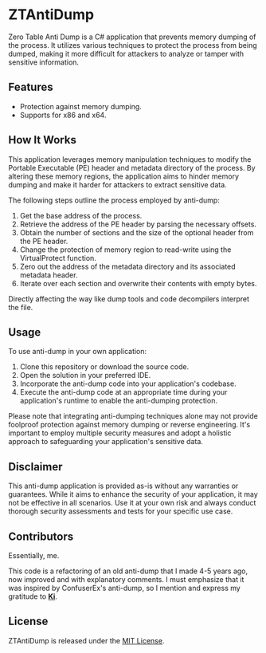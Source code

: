 # ZTAntiDump

Zero Table Anti Dump is a C# application that prevents memory dumping of the process. It utilizes various techniques to protect the process from being dumped, making it more difficult for attackers to analyze or tamper with sensitive information.

## Features
* Protection against memory dumping.
* Supports for x86 and x64.

## How It Works

This application leverages memory manipulation techniques to modify the Portable Executable (PE) header and metadata directory of the process. By altering these memory regions, the application aims to hinder memory dumping and make it harder for attackers to extract sensitive data.

The following steps outline the process employed by anti-dump:

1. Get the base address of the process.
2. Retrieve the address of the PE header by parsing the necessary offsets.
3. Obtain the number of sections and the size of the optional header from the PE header.
4. Change the protection of memory region to read-write using the VirtualProtect function.
5. Zero out the address of the metadata directory and its associated metadata header.
6. Iterate over each section and overwrite their contents with empty bytes.

Directly affecting the way like dump tools and code decompilers interpret the file.

## Usage

To use anti-dump in your own application:

1. Clone this repository or download the source code.
2. Open the solution in your preferred IDE.
3. Incorporate the anti-dump code into your application's codebase.
4. Execute the anti-dump code at an appropriate time during your application's runtime to enable the anti-dumping protection.

Please note that integrating anti-dumping techniques alone may not provide foolproof protection against memory dumping or reverse engineering. It's important to employ multiple security measures and adopt a holistic approach to safeguarding your application's sensitive data.

## Disclaimer

This anti-dump application is provided as-is without any warranties or guarantees. While it aims to enhance the security of your application, it may not be effective in all scenarios. Use it at your own risk and always conduct thorough security assessments and tests for your specific use case.

## Contributors

Essentially, me.

This code is a refactoring of an old anti-dump that I made 4-5 years ago, now improved and with explanatory comments. I must emphasize that it was inspired by ConfuserEx's anti-dump, so I mention and express my gratitude to **[Ki](https://github.com/yck1509)**.

## License

ZTAntiDump is released under the [MIT License](LICENSE).
